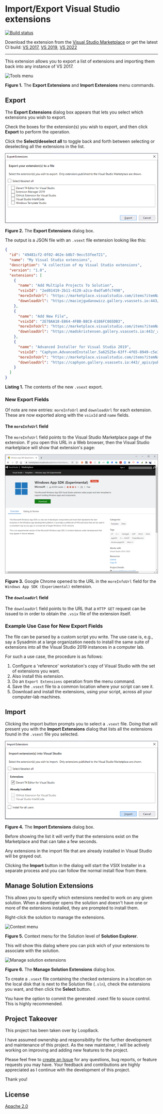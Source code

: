 
# Import/Export Visual Studio extensions

[![Build status](https://ci.appveyor.com/api/projects/status/8p1hrumrxeh2hmks?svg=true)](https://ci.appveyor.com/project/loop8ack/extensionpacktools)

Download the extension from the [Visual Studio Marketplace](https://marketplace.visualstudio.com/items?itemName=MadsKristensen.ExtensionManager2022) or get the latest CI build: [VS 2017](http://vsixgallery.com/extension/e83d71b8-8bfc-4e06-b145-b0388910c016/), [VS 2019](http://vsixgallery.com/extension/4a196712-2c3f-4730-ad1d-e7cda4185eb2/), [VS 2022](http://vsixgallery.com/extension/4a196712-2c3f-4730-ad1d-e7cda4185eb3/)

--------------------------------------

This extension allows you to export a list of extensions and importing them back into any instance of VS 2017.

![Tools menu](art/menu_tools.png)

**Figure 1.** The **Export Extensions** and **Import Extensions** menu commands.

## Export

The **Export Extensions** dialog box appears that lets you select which extensions you wish to export.

Check the boxes for the extension(s) you wish to export, and then click **Export** to perform the operation.

Click the **Select/deselect all** to toggle back and forth between selecting or deselecting all the extensions in the list.

![Export](art/export.png)

**Figure 2.** The **Export Extensions** dialog box.

The output is a JSON file with an `.vsext` file extension looking like this:

```json
{
  "id": "49481cf2-0f02-462e-b8b7-9ecc53fee721",
  "name": "My Visual Studio extensions",
  "description": "A collection of my Visual Studio extensions",
  "version": "1.0",
  "extensions": [
    {
      "name": "Add Multiple Projects To Solution",
      "vsixId": "2ed01419-2b11-4128-a2ca-0adfa0fc7498",
      "moreInfoUrl": "https://marketplace.visualstudio.com/items?itemName=MaciejGudanowicz.AddMultipleProjectsToSolution",
      "downloadUrl": "https://maciejgudanowicz.gallery.vsassets.io:443/_apis/public/gallery/publisher/MaciejGudanowicz/extension/AddMultipleProjectsToSolution/1.2.0/assetbyname/Microsoft.VisualStudio.Ide.Payload?redirect=true&update=true"
    },
    {
      "name": "Add New File",
      "vsixId": "2E78AA18-E864-4FBB-B8C8-6186FC865DB3",
      "moreInfoUrl": "https://marketplace.visualstudio.com/items?itemName=MadsKristensen.AddNewFile",
      "downloadUrl": "https://madskristensen.gallery.vsassets.io:443/_apis/public/gallery/publisher/MadsKristensen/extension/AddNewFile/3.5.160/assetbyname/Microsoft.VisualStudio.Ide.Payload?redirect=true&update=true"
    },
    {
      "name": "Advanced Installer for Visual Studio 2019",
      "vsixId": "Caphyon.AdvancedInstaller.5a62525e-63ff-4f65-8949-c5e3f35bf9a8",
      "moreInfoUrl": "https://marketplace.visualstudio.com/items?itemName=caphyon.AdvancedInstallerforVisualStudio2019",
      "downloadUrl": "https://caphyon.gallery.vsassets.io:443/_apis/public/gallery/publisher/caphyon/extension/AdvancedInstallerforVisualStudio2019/19.0/assetbyname/Microsoft.VisualStudio.Ide.Payload?redirect=true&update=true"
    }
  ]
}
```

**Listing 1.** The contents of the new `.vsext` export.

### New Export Fields

Of note are new entries: `moreInfoUrl` and `downloadUrl` for each extension.  These are now exported along with the `vsixId` and `name` fields.

#### The `moreInfoUrl` field

The `moreInfoUrl` field points to the Visual Studio Marketplace page of the extension.  If you open this URL in a Web browser, then the Visual Studio marketplace will show that extension's page:

![More Info Url Sample](art/moreInfoUrl_sample.png)

**Figure 3.** Google Chrome opened to the URL in the `moreInfoUrl` field for the `Windows App SDK (Experimental)` extension.

#### The `downloadUrl` field

The `downloadUrl` field points to the URL that a `HTTP GET` request can be issued to in order to obtain the `.vsix` file of the extension itself.

### Example Use Case for New Export Fields

The file can be parsed by a custom script you write.  The use case is, e.g., say a Sysadmin at a large organization needs to install the same suite of extensions into all the Visual Studio 2019 instances in a computer lab.

For such a use case, the procedure is as follows:

1. Configure a 'reference' workstation's copy of Visual Studio with the set of extensions you want.
2. Also install this extension.
3. Do an `Export Extensions` operation from the menu command.
4. Save the `.vsext` file to a common location where your script can see it.
5. Download and install the extensions, using your script, across all your computer-lab machines.

## Import
Clicking the import button prompts you to select a `.vsext` file. Doing that will present you with the **Import Extensions** dialog that lists all the extensions found in the `.vsext` file you selected.

![Import](art/import.png)

**Figure 4.** The **Import Extensions** dialog box.

Before showing the list it will verify that the extensions exist on the Marketplace and that can take a few seconds.

Any extensions in the import file that are already installed in Visual Studio will be grayed out.

Clicking the **Import** button in the dialog will start the VSIX Installer in a separate process and you can follow the normal install flow from there.

## Manage Solution Extensions
This allows you to specify which extensions needed to work on any given solution. When a developer opens the solution and doesn't have one or more of the extensions installed, they are prompted to install them.

Right-click the solution to manage the extensions.

![Context menu](art/context-menu.png)

**Figure 5.** Context menu for the Solution level of **Solution Explorer**.

This will show this dialog where you can pick wich of your extensions to associate with the solution.

![Manage solution extensions](art/manage-solution-extensions.png)

**Figure 6.** The **Manage Solution Extensions** dialog box.

To create a `.vsext` file containing the checked extensions in a location on the local disk that is next to the Solution file (`.sln`), check the extensions you want, and then click the **Select** button.  

You have the option to commit the generated .vsext file to souce control.  This is highly recommended.

## Project Takeover

This project has been taken over by Loop8ack.

I have assumed ownership and responsibility for the further development and maintenance of this project. As the new maintainer, I will be actively working on improving and adding new features to the project.

Please feel free to [create an Issue](https://github.com/loop8ack/ExtensionPackTools/issues) for any questions, bug reports, or feature requests you may have. Your feedback and contributions are highly appreciated as I continue with the development of this project.

Thank you!

## License
[Apache 2.0](LICENSE)
